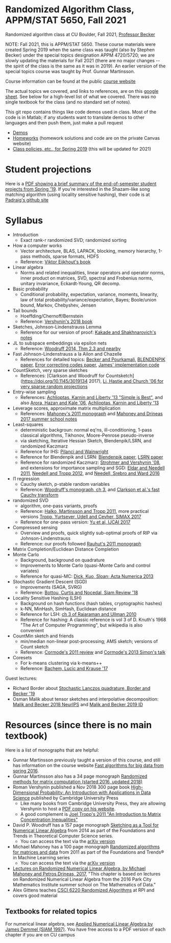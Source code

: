 # Randomized Algorithm Class, APPM/STAT 5650, Fall 2021
Randomized algorithm class at CU Boulder, Fall 2021, [Professor Becker](http://amath.colorado.edu/faculty/becker/)

NOTE: Fall 2021, this is APPM/STAT 5650.  These course materials were created Spring 2019 when the same class was taught (also by Stephen Becker) under the special topics designation APPM 4720/5720; we are slowly updating the materials for Fall 2021 (there are no major changes -- the spirit of the class is the same as it was in 2019).  An earlier version of the special topics course was taught by Prof. Gunnar Martinsson.

Course information can be found at the public [course website](https://www.colorado.edu/amath/appm-47205720-open-topicsrandomized-algorithms-spring-2019)

The actual topics we covered, and links to references, are on this [google sheet](https://docs.google.com/spreadsheets/d/1z2yT99o8nCiotU0OZbrmmk0kAjff5iUDhKo3fpRVORA/edit?usp=sharing).  See below for a high-level list of what we covered. There was no single textbook for the class (and no standard set of notes).

This git repo contains things like code demos used in class. Most of the code is in Matlab; if any students want to translate demos to other languages and then push them, just make a pull request
- [Demos](Demos/)
- [Homeworks](Homeworks/) (homework solutions and code are on the private Canvas website)
- [Class policies, etc., for Spring 2019](APPM4720_5720_Spr2019_Syllabus.pdf)  (this will be updated for 2021)

# Student projections
Here is a [PDF showing a brief summary of the end-of-semester student projects from Spring '19](SlideshowAllPresentations_4720Spr19_Randomized.pdf).  If you're interested in the Shazam-like song matching algorithm (using locality sensitive hashing), their code is at [Padraig's github site](https://github.com/Lysandr/minHash_Shazam)

# Syllabus
- Introduction
  - Exact rank-r randomized SVD; randomized sorting
- How a computer works
  - Vector architecture, BLAS, LAPACK, blocking, memory hierarchy, 1-pass methods, sparse formats, HDF5
  - Reference: [Viktor Eijkhout's book](http://pages.tacc.utexas.edu/~eijkhout/istc/istc.html)
- Linear algebra
  - Norms and related inequalities, linear operators and operator norms, inner product on matrices, SVD, spectral and Frobenius norms, unitary invariance, Eckardt-Young, QR decomp.
- Basic probability
  - Conditional probability, expectation, variance, moments, linearity, law of total probability/variance/expectation, Bayes; Boole/union bound, Markov, Chebyshev, Jensen
- Tail bounds
  - Hoeffding/Chernoff/Bernstein
  - Reference: [Vershynin's 2018 book](https://www.math.uci.edu/~rvershyn/papers/HDP-book/HDP-book.html)
- Sketches, Johnson-Lindenstrauss Lemma
  - Reference for our version of proof: [Kakade and Shakhnarovich's notes](http://ttic.uchicago.edu/~gregory/courses/LargeScaleLearning/)
- JL to subspace embeddings via epsilon nets
  - Reference: [Woodruff 2014, Thm 2.3 and nearby](https://arxiv.org/abs/1411.4357)
- Fast Johnson-Lindenstrauss a la Ailon and Chazelle
  - References for detailed topics: [Becker and Pourkamali](http://arxiv.org/abs/1511.00152), [BLENDENPIK paper](https://dl.acm.org/citation.cfm?id=1958633), [Error correcting codes paper](http://proceedings.mlr.press/v37/ubaru15.html), [James' implementation code](https://github.com/jamesfolberth/fast_methods_big_data_project)
- CountSketch, very sparse sketches
  - References: [Clarkson and Woodruff for Countsketch](https://doi.org/10.1145/3019134 2017), [Li, Hastie and Church '06 for very sparse random projections](https://web.stanford.edu/~hastie/Papers/Ping/KDD06_rp.pdf)
- Entry-wise sampling
  - References: [Achlioptas, Karnin and Liberty '13 "Simple is Best"](https://pdfs.semanticscholar.org/aa64/b8fb3382e42f90ee93a1dd0c78f13833963f.pdf), and also [Arora, Hazan and Kale '06](https://scholar.google.com/scholar?cluster=15000094124799237010&hl=en&as_sdt=0,6), [Achlioptas,  Karnin and Liberty '13](https://scholar.google.com/scholar?cluster=5902035377314465212&hl=en&as_sdt=0,6)
- Leverage scores, approximate matrix multiplication
  - References: [Mahoney's 2011 monograph](https://scholar.google.com/scholar?cluster=17892460197857789799&hl=en&as_sdt=0,6) and [Mahoney and Drineas 2017 summer school notes](http://arxiv.org/abs/1712.08880)
- Least-squares
  - deterministic backgroun: normal eq'ns, ill-conditioning, 1-pass classical algorithms, Tikhonov, Moore-Penrose pseudo-inverse
  - via sketching, Iterative Hessian Sketch, Blendenpik/LSRN, and randomized Kaczmarz
  - Reference for IHS: [Pilanci and Wainwright](http://www.jmlr.org/papers/volume17/14-460/14-460.pdf)
  - Reference for Blendenpik and LSRN: [Blendenpik paper](https://epubs.siam.org/doi/abs/10.1137/090767911), [LSRN paper](https://epubs.siam.org/doi/abs/10.1137/120866580)
  - Reference for randomized Kaczmarz: [Strohmer and Vershynin '08](http://www.springerlink.com/index/10.1007/s00041-008-9030-4), and extensions for importance sampling and SGD: [Eldar and Needell 2011](https://arxiv.org/abs/1008.4397), [Needell and Tropp 2012](https://arxiv.org/abs/1208.3805), and [Needell, Srebro and Ward 2016](https://arxiv.org/abs/1310.5715)
- l1 regression
  - Cauchy sketch, p-stable random variables
  - Reference: [Woodruff's monograph, ch 3](https://arxiv.org/abs/1411.4357), and [Clarkson et al.'s fast Cauchy transform](http://epubs.siam.org/doi/10.1137/140963698)
- randomized SVD
  - algorithm, one-pass variants, proofs
  - Reference: [Halko, Martinsson and Tropp 2011](https://epubs.siam.org/doi/10.1137/090771806), more practical versions [Tropp, Yurtsever, Udell and Cevher, SIMAX 2017](https://epubs.siam.org/doi/abs/10.1137/17M1111590)
  - Reference for one-pass version: [Yu et al, IJCAI 2017](https://arxiv.org/abs/1704.07669)
- Compressed sensing
  - Overview and proofs, quick slightly sub-optimal proofs of RIP via Johnson-Lindenstrauss
  - Reference: our proofs followed [Rauhut's 2011 monograph](http://www.mathc.rwth-aachen.de/~rauhut/files/LinzRauhut.pdf)
- Matrix Completion/Euclidean Distance Completion
- Monte Carlo
  - Background, background on quadrature
  - Improvements to Monte Carlo (quasi-Monte Carlo and control variates)
  - Reference for quasi-MC: [Dick, Kuo, Sloan; Acta Numerica 2013](https://doi.org/10.1017/S0962492913000044)
- Stochastic Gradient Descent (SGD)
  - Improvements (SAGA, SVRG)
  - Reference: [Bottou, Curtis and Nocedal, Siam Review '18](http://arxiv.org/abs/1606.04838)
- Locality Sensitive Hashing (LSH)
  - Background on hash functions (hash tables, cryptographic hashes)
  - k-NN, MinHash, SimHash, Euclidean distance
  - Reference for LSH: [ch 3 of Rajaraman and Ullman 2010](http://infolab.stanford.edu/~ullman/mmds/ch3a.pdf)
  - Reference for hashing: A classic reference is vol 3 of D. Knuth's 1968 "The Art of Computer Programming", but wikipedia is also convenient
- CountMin sketch and friends
  - min/median non-linear post-processing; AMS sketch; versions of Count sketch
  - Reference: [Cormode's 2011 review](http://www.cs.umass.edu/~mcgregor/711S12/sketches1.pdf) and [Cormode's 2013 Simon's talk](http://dimacs.rutgers.edu/~graham/pubs/html/TalkSimons13.html)
- Coresets
  - For k-means clustering via k-means++
  - Reference: [Bachem, Lucic and Krause '17](https://arxiv.org/abs/1703.06476)

Guest lectures:
- Richard Border about [Stochastic Lanczos quadrature, Border and Becker '19](https://www.biorxiv.org/content/10.1101/607168v1)
- Osman Malik about tensor sketches and interpolative decomposition: [Malik and Becker 2018 NeurIPS](https://papers.nips.cc/paper/8213-low-rank-tucker-decomposition-of-large-tensors-using-tensorsketch) and [Malik and Becker 2019 ID](https://arxiv.org/abs/1901.10559)

# Resources (since there is no main textbook)
Here is a list of monographs that are helpful:

- Gunnar Martinsson previously taught a version of this course, and still has information on the course website [Fast algorithms for big data from spring 2016](https://amath.colorado.edu/faculty/martinss/Teaching/APPM5720_2016s/index.html).
- Gunnar Martinsson also has a 34 page monograph [Randomized methods for matrix computation (started 2016, updated 2018)](http://arxiv.org/abs/1607.01649)
- Roman Vershynin published a Nov 2018 300 page book [High-Dimensional Probability: An Introduction with Applications in Data Science](https://www.cambridge.org/gb/academic/subjects/statistics-probability/probability-theory-and-stochastic-processes/high-dimensional-probability-introduction-applications-data-science?format=HB#8FyVeUCeT4PcEjMp.97) published by Cambridge University Press
  - Like many books from Cambridge University Press, they are allowing Vershynin to host a [PDF copy on his website](https://www.math.uci.edu/~rvershyn/papers/HDP-book/HDP-book.html).
  - A good complement is [Joel Tropp's 2011 "An Introduction to Matrix Concentration Inequalities"](https://arxiv.org/abs/1501.01571)
- David P. Woodruff has a 157 page monograph [Sketching as a Tool for Numerical Linear Algebra](http://dx.doi.org/10.1561/0400000060) from 2014 as part of the Foundations and Trends in Theoretical Computer Science series.
  - You can access the text via the [arXiv version](https://arxiv.org/abs/1411.4357)
- Michael Mahoney has a 100 page monograph [Randomized algorithms for matrices and data](http://dx.doi.org/10.1561/2200000035) from 2011 as part of the Foundations and Trends® in Machine Learning series
  - You can access the text via the [arXiv version](https://arxiv.org/abs/1104.5557)
- [Lectures on Randomized Numerical Linear Algebra, by Michael Mahoney and Petros Drineas, 2017](http://arxiv.org/abs/1712.08880), "This chapter is based on lectures on Randomized Numerical Linear Algebra from the 2016 Park City Mathematics Institute summer school on The Mathematics of Data."
- Alex Gittens teaches [CSCI 6220 Randomized Algorithms](http://www.cs.rpi.edu/~gittea/teaching/fall2018/csci6220-and-4030.html) at RPI and covers good material

## Textbooks for related topics
For numerical linear algebra, see [Applied Numerical Linear Algebra by James Demmel (SIAM 1997)](https://epubs.siam.org/doi/book/10.1137/1.9781611971446?mobileUi=0). You have free access to a PDF version of each chapter if you are on CU campus
